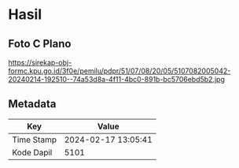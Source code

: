 # Hasil

## Foto C Plano

https://sirekap-obj-formc.kpu.go.id/3f0e/pemilu/pdpr/51/07/08/20/05/5107082005042-20240214-192510--74a53d8a-4f11-4bc0-891b-bc5706ebd5b2.jpg


## Metadata

| Key        | Value               |
| ---------- | ------------------- |
| Time Stamp | 2024-02-17 13:05:41 |
| Kode Dapil | 5101                |



